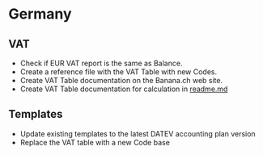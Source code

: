 # Germany

## VAT 
* Check if EUR VAT report is the same as Balance.
* Create a reference file with the VAT Table with new Codes.
* Create VAT Table documentation on the Banana.ch web site.
* Create VAT Table documentation for calculation in [readme.md](https://github.com/BananaAccounting/Germany/blob/master/README.md)

## Templates
* Update existing templates to the latest DATEV accounting plan version
* Replace the VAT table with a new Code base



